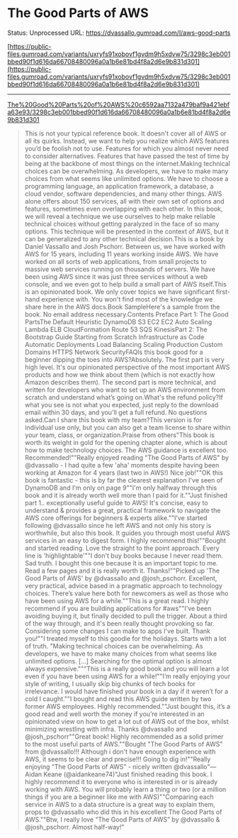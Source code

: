 # The Good Parts of AWS

Status: Unprocessed
URL: https://dvassallo.gumroad.com/l/aws-good-parts

[https://public-files.gumroad.com/variants/uxryfs91xobovf1gvdm9h5xdvw75/3298c3eb001bbed90f1d616da66708480096a0a1b6e81bd4f8a2d6e9b831d301](https://public-files.gumroad.com/variants/uxryfs91xobovf1gvdm9h5xdvw75/3298c3eb001bbed90f1d616da66708480096a0a1b6e81bd4f8a2d6e9b831d301)

---

[The%20Good%20Parts%20of%20AWS%20c6592aa7132a479baf9a421ebfa63e93/3298c3eb001bbed90f1d616da66708480096a0a1b6e81bd4f8a2d6e9b831d301](The%20Good%20Parts%20of%20AWS%20c6592aa7132a479baf9a421ebfa63e93/3298c3eb001bbed90f1d616da66708480096a0a1b6e81bd4f8a2d6e9b831d301)

> This is not your typical reference book. It doesn't cover all of AWS or all its quirks. Instead, we want to help you realize which AWS features you’d be foolish not to use. Features for which you almost never need to consider alternatives. Features that have passed the test of time by being at the backbone of most things on the internet.Making technical choices can be overwhelming. As developers, we have to make many choices from what seems like unlimited options. We have to choose a programming language, an application framework, a database, a cloud vendor, software dependencies, and many other things. AWS alone offers about 150 services, all with their own set of options and features, sometimes even overlapping with each other. In this book, we will reveal a technique we use ourselves to help make reliable technical choices without getting paralyzed in the face of so many options. This technique will be presented in the context of AWS, but it can be generalized to any other technical decision.This is a book by Daniel Vassallo and Josh Pschorr. Between us, we have worked with AWS for 15 years, including 11 years working inside AWS. We have worked on all sorts of web applications, from small projects to massive web services running on thousands of servers. We have been using AWS since it was just three services without a web console, and we even got to help build a small part of AWS itself.This is an opinionated book. We only cover topics we have significant first-hand experience with. You won't find most of the knowledge we share here in the AWS docs.Book SampleHere's a sample from the book. No email address necessary.Contents Preface Part 1: The Good PartsThe Default Heuristic DynamoDB S3 EC2 EC2 Auto Scaling Lambda ELB CloudFormation Route 53 SQS KinesisPart 2: The Bootstrap Guide Starting from Scratch Infrastructure as Code Automatic Deployments Load Balancing Scaling Production Custom Domains HTTPS Network SecurityFAQIs this book good for a beginner dipping the toes into AWS?Absolutely. The first part is very high level. It's our opinionated perspective of the most important AWS products and how we think about them (which is not exactly how Amazon describes them). The second part is more technical, and written for developers who want to set up an AWS environment from scratch and understand what’s going on.What's the refund policy?If what you see is not what you expected, just reply to the download email within 30 days, and you'll get a full refund. No questions asked.Can I share this book with my team?This version is for individual use only, but you can also get a team license to share within your team, class, or organization.Praise from others"This book is worth its weight in gold for the opening chapter alone, which is about how to make technology choices. The AWS guidance is excellent too. Recommended!""Really enjoyed reading "The Good Parts of AWS" by @dvassallo - I had quite a few 'aha' moments despite having been working at Amazon for 4 years (last two in AWS!) Nice job!""OK this book is fantastic - this is by far the clearest explanation I've seen of DynamoDB and I'm only on page 9""I'm only halfway through this book and it is already worth well more than I paid for it.""Just finished part 1.. exceptionally useful guide to AWS! It's concise, easy to understand & provides a great, practical framework to navigate the AWS core offerings for beginners & experts alike.""I've started following @dvassallo since he left AWS and not only his story is worthwhile, but also this book. It guides you through most useful AWS services in an easy to digest form. I highly recommend this!""Bought and started reading. Love the straight to the point approach. Every line is 'highlightable'""I don't buy books because I never read them. Sad truth. I bought this one because it is an important topic to me. Read a few pages and it is really worth it. Thanks!""Picked up 'The Good Parts of AWS' by @dvassallo and @josh_pschorr. Excellent, very practical, advice based in a pragmatic approach to technology choices. There’s value here both for newcomers as well as those who have been using AWS for a while.""This is a great read. I highly recommend if you are building applications for #aws""I've been avoiding buying it, but finally decided to pull the trigger. About a third of the way through, and it's been really thought provoking so far. Considering some changes I can make to apps I've built. Thank you!""I treated myself to this goodie for the holidays. Starts with a lot of truth. "Making technical choices can be overwhelming. As developers, we have to make many choices from what seems like unlimited options. [...] Searching for the optimal option is almost always expensive."""This is a really good book and you will learn a lot even if you have been using AWS for a while!""I’m really enjoying your style of writing, I usually skip big chunks of tech books for irrelevance. I would have finished your book in a day if it weren’t for a cold I caught.""I bought and read this AWS guide written by two former AWS employees. Highly recommended.""Just bought this, it’s a good read and well worth the money if you’re interested in an opinionated view on how to get a lot out of AWS out of the box, whilst minimizing wrestling with infra. Thanks @dvassallo and @josh_pschorr""Great book! Highly recommended as a solid primer to the most useful parts of AWS.""Bought "The Good Parts of AWS" from @dvassallo!!! Although i don't have enough experience with AWS, it seems to be clear and precise!!! Going to dig in!""Really enjoying “The Good Parts of AWS” - nicely written @dvassallo"— Aidan Keane (@aidankeane74)"Just finished reading this book. I highly recommend it to everyone who is interested in or is already working with AWS. You will probably learn a thing or two (or a million things if you are a beginner like me with AWS)""Comparing each service in AWS to a data structure is a great way to explain them, props to @dvassallo who did this in his excellent The Good Parts of AWS.""Btw, I really love “The Good Parts of AWS” by @dvassallo & @josh_pschorr. Almost half-way!"
>